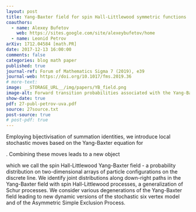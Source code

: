 ```yaml
---
layout: post
title: Yang-Baxter field for spin Hall-Littlewood symmetric functions
coauthors: 
  - name: Alexey Bufetov
    web: https://sites.google.com/site/alexeybufetov/home
  - name: Leonid Petrov
arXiv: 1712.04584 [math.PR]
date: 2017-12-13 16:00:00
comments: false
categories: blog math paper
published: true
journal-ref: Forum of Mathematics Sigma 7 (2019), e39
journal-web: https://doi.org/10.1017/fms.2019.36
# more-text:
image: __STORAGE_URL__/img/papers/YB_field.png
image-alt: Forward transition probabilities associated with the Yang-Baxter field
show-date: true
pdf: 27-publ-petrov-uva.pdf
source: 27source.txt
post-source: true
# post-pdf: true
---
```


Employing bijectivisation of summation identities, we introduce local
stochastic moves based on the Yang-Baxter equation for
<script type="math/tex">U_q(\widehat{\mathfrak{sl}_2})</script>. Combining these moves leads to a new object
which we call the spin Hall-Littlewood Yang-Baxter field - a probability
distribution on two-dimensional arrays of particle configurations on the
discrete line. We identify joint distributions along down-right paths in the
Yang-Baxter field with spin Hall-Littlewood processes, a generalization of
Schur processes. We consider various degenerations of the Yang-Baxter field
leading to new dynamic versions of the stochastic six vertex model and of the
Asymmetric Simple Exclusion Process.

